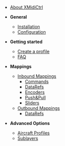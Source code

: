 <!-- docs/_sidebar.md -->

* [About XMidiCtrl](/)

* **General**
  * [Installation](installation.md)
  * [Configuration](configuration.md)

* **Getting started**
  * [Create a profile](create_profile.md)
  * [FAQ](faq.md)

* **Mappings**
  * [Inbound Mappings](inbound_mapping.md)
      * [Commands](inbound_mapping_command.md)
      * [DataRefs](inbound_mapping_dataref.md)
      * [Encoders](inbound_mapping_encoder.md)
      * [Push&Pull](inbound_mapping_pushnpull.md)
      * [Sliders](inbound_mapping_slider.md)
  * [Outbound Mappings](outbound_mapping.md)
      * [DataRefs](outbound_mapping_dataref.md)
* **Advanced Options**
  * [Aircraft Profiles](profile.md)  
  * [Sublayers](sublayers.md)

